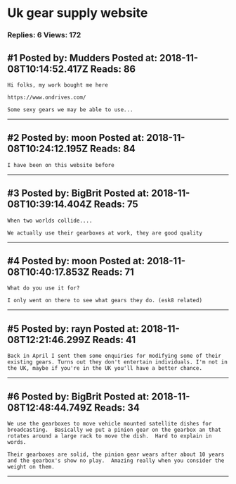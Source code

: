 # Uk gear supply website

### Replies: 6 Views: 172

## \#1 Posted by: Mudders Posted at: 2018-11-08T10:14:52.417Z Reads: 86

```
Hi folks, my work bought me here

https://www.ondrives.com/

Some sexy gears we may be able to use...
```

---
## \#2 Posted by: moon Posted at: 2018-11-08T10:24:12.195Z Reads: 84

```
I have been on this website before
```

---
## \#3 Posted by: BigBrit Posted at: 2018-11-08T10:39:14.404Z Reads: 75

```
When two worlds collide....

We actually use their gearboxes at work, they are good quality
```

---
## \#4 Posted by: moon Posted at: 2018-11-08T10:40:17.853Z Reads: 71

```
What do you use it for?

I only went on there to see what gears they do. (esk8 related)
```

---
## \#5 Posted by: rayn Posted at: 2018-11-08T12:21:46.299Z Reads: 41

```
Back in April I sent them some enquiries for modifying some of their existing gears. Turns out they don't entertain individuals. I'm not in the UK, maybe if you're in the UK you'll have a better chance.
```

---
## \#6 Posted by: BigBrit Posted at: 2018-11-08T12:48:44.749Z Reads: 34

```
We use the gearboxes to move vehicle mounted satellite dishes for broadcasting.  Basically we put a pinion gear on the gearbox an that rotates around a large rack to move the dish.  Hard to explain in words.

Their gearboxes are solid, the pinion gear wears after about 10 years and the gearbox's show no play.  Amazing really when you consider the weight on them.
```

---
